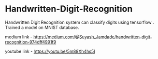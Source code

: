 # Handwritten-Digit-Recognition
Handwritten Digit Recognition system can classify digits using tensorflow .
Trained a model on MNIST database.

medium link - https://medium.com/@Suyash_Jamdade/handwritten-digit-recognition-974dff4991f9

youtube link - https://youtu.be/5m88Xh4hs5I
